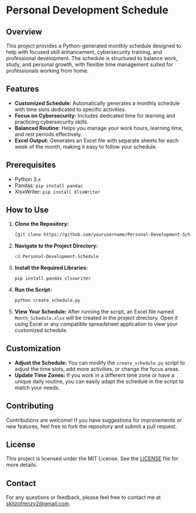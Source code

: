 # Personal Development Schedule

## Overview
This project provides a Python-generated monthly schedule designed to help with focused skill enhancement, cybersecurity training, and professional development. The schedule is structured to balance work, study, and personal growth, with flexible time management suited for professionals working from home.

## Features
- **Customized Schedule:** Automatically generates a monthly schedule with time slots dedicated to specific activities.
- **Focus on Cybersecurity:** Includes dedicated time for learning and practicing cybersecurity skills.
- **Balanced Routine:** Helps you manage your work hours, learning time, and rest periods effectively.
- **Excel Output:** Generates an Excel file with separate sheets for each week of the month, making it easy to follow your schedule.

## Prerequisites
- Python 3.x
- Pandas: `pip install pandas`
- XlsxWriter: `pip install XlsxWriter`

## How to Use

1. **Clone the Repository:**
   ```bash
   [git clone https://github.com/yourusername/Personal-Development-Schedule.git](https://github.com/skitzofrenzy/Personal-Development-Schedule.git)
2. **Navigate to the Project Directory:**
   ```bash
   cd Personal-Development-Schedule
3. **Install the Required Libraries:**
   ```bash
   pip install pandas xlsxwriter
4. **Run the Script:**
   ```bash
   python create_schedule.py
5. **View Your Schedule:**
   After running the script, an Excel file named `Month_Schedule.xlsx` will be created in the project directory. Open it using Excel or any compatible spreadsheet application to view your customized schedule.

## Customization

- **Adjust the Schedule:** You can modify the `create_schedule.py` script to adjust the time slots, add more activities, or change the focus areas.
- **Update Time Zones:** If you work in a different time zone or have a unique daily routine, you can easily adapt the schedule in the script to match your needs.

## Contributing
Contributions are welcome! If you have suggestions for improvements or new features, feel free to fork the repository and submit a pull request.

## License
This project is licensed under the MIT License. See the [LICENSE](LICENSE) file for more details.

## Contact
For any questions or feedback, please feel free to contact me at skitzofrenzy2@gmail.com.

